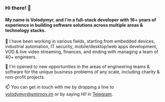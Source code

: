 ### Hi there! 👋

#### My name is Volodymyr, and I'm a full-stack developer with 16+ years of experience in building software solutions across multiple areas & technology stacks. 

🔭 I have been working in various fields, starting from embedded devices, industrial automation, IT security, mobile/desktop/web apps development, VOD & live video streaming, finances, and ending with managing a team of 40+ engineers.

👯 I'm opened to new opportunities in the areas of engineering teams & software for the unique business problems of any scale, including charity & non-profit projects.

📫 You can get in touch with me by dropping a line to [volodymyr@smirnov.im](mailto:volodymyr@smirnov.im) or by saying *Hi!* in [Telegram](https://t.me/volodymyr_smirnov).
